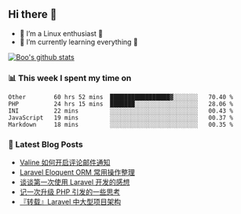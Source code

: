 ## Hi there 👋
* 🔭 I’m a Linux enthusiast 🐧️
* 🏃️ I’m currently learning everything 🏃️

[![Boo's github stats](https://github-readme-stats.vercel.app/api?username=0xAiKang)](https://github.com/anuraghazra/github-readme-stats)

<!-- [![Most Used Langs](https://github-readme-stats.vercel.app/api/top-langs/?username=0xAiKang)](https://github.com/anuraghazra/github-readme-stats) -->

### 📊 This week I spent my time on
<!--START_SECTION:waka-->
```text
Other        60 hrs 52 mins  █████████████████▓░░░░░░░   70.40 % 
PHP          24 hrs 15 mins  ███████░░░░░░░░░░░░░░░░░░   28.06 % 
INI          22 mins         ░░░░░░░░░░░░░░░░░░░░░░░░░   00.43 % 
JavaScript   19 mins         ░░░░░░░░░░░░░░░░░░░░░░░░░   00.37 % 
Markdown     18 mins         ░░░░░░░░░░░░░░░░░░░░░░░░░   00.35 % 
```
<!--END_SECTION:waka-->

### 📕 Latest Blog Posts
<!-- BLOG-POST-LIST:START -->
- [Valine 如何开启评论邮件通知](https://www.0x2beace.com/how-does-valine-turn-on-comment-email-notifications/)
- [Laravel Eloquent ORM 常用操作整理](https://www.0x2beace.com/laravel-eloquent-orm-common-operations-finishing/)
- [谈谈第一次使用 Laravel 开发的感想](https://www.0x2beace.com/talk-about-the-feelings-of-using-laravel-development-for-the-first-time/)
- [记一次升级 PHP 引发的一些思考](https://www.0x2beace.com/some-thoughts-caused-by-upgrading-php-at-a-time/)
- [『转载』Laravel 中大型项目架构](https://www.0x2beace.com/laravel-medium-and-large-project-architecture/)
<!-- BLOG-POST-LIST:END -->

